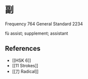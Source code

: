 # 副
Frequency 764
General Standard 2234

fù
assist; supplement; assistant

## References
- [[HSK 6]]
- [[11 Strokes]]
- [[刀 Radical]]